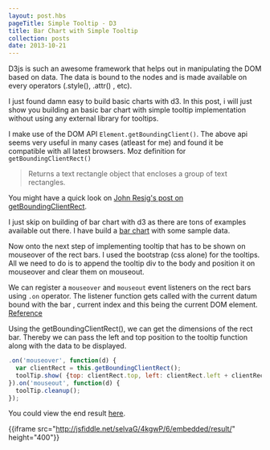 ```yaml
---
layout: post.hbs
pageTitle: Simple Tooltip - D3
title: Bar Chart with Simple Tooltip
collection: posts
date: 2013-10-21
---
```


D3js is such an awesome framework that helps out in manipulating the DOM based on data. The data is bound to the nodes and is made available on every operators (.style(), .attr() , etc).

I just found damn easy to build basic charts with d3. In this post, i will just show you building an basic bar chart with simple tooltip implementation without using any external library for tooltips.

I make use of the DOM API  `Element.getBoundingClient()`. The above api seems very useful in many cases (atleast for me) and found it be compatible with all latest browsers. Moz definition for `getBoundingClientRect()`

> Returns a text rectangle object that encloses a group of text rectangles.

You might have a quick look on [John Resig's post on getBoundingClientRect](http://ejohn.org/blog/getboundingclientrect-is-awesome/).

I just skip on building of bar chart with d3 as there are tons of examples available out there.
I have build a [bar chart](http://jsfiddle.net/selvaG/4kgwP/3/) with some sample data.

Now onto the next step of implementing tooltip that has to be shown on mouseover of the rect bars. I used the bootstrap (css alone) for the tooltips. All we need to do is to append the tooltip div to the body and position it on mouseover and clear them on mouseout.

We can register a `mouseover` and `mouseout` event listeners on the rect bars using `.on` operator.
The listener function gets called with the current datum bound with the bar , current index and this being the current DOM element. [Reference](https://github.com/mbostock/d3/wiki/Selections#wiki-on)

Using the getBoundingClientRect(), we can get the dimensions of the rect bar.  Thereby we can pass the left and top position to the tooltip function along with the data to be displayed.

```javascript
.on('mouseover', function(d) {
  var clientRect = this.getBoundingClientRect();
  toolTip.show( {top: clientRect.top, left: clientRect.left + clientRect.width/2 }, d );
}).on('mouseout', function(d) {
  toolTip.cleanup();
});
```

You could view the end result [here](http://jsfiddle.net/selvaG/4kgwP/6/).

{{iframe src="http://jsfiddle.net/selvaG/4kgwP/6/embedded/result/" height="400"}}
